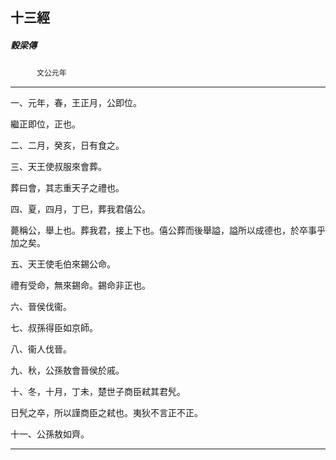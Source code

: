 

## 十三經

##### 穀梁傳
　　　`文公元年`

* * *

一、元年，春，王正月，公即位。

繼正即位，正也。

二、二月，癸亥，日有食之。

三、天王使叔服來會葬。

葬曰會，其志重天子之禮也。

四、夏，四月，丁巳，葬我君僖公。

薨稱公，舉上也。葬我君，接上下也。僖公葬而後舉謚，謚所以成德也，於卒事乎加之矣。

五、天王使毛伯來錫公命。

禮有受命，無來錫命。錫命非正也。

六、晉侯伐衞。

七、叔孫得臣如京師。

八、衞人伐晉。

九、秋，公孫敖會晉侯於戚。

十、冬，十月，丁未，楚世子商臣弒其君髠。

日髠之卒，所以謹商臣之弒也。夷狄不言正不正。

十一、公孫敖如齊。

* * *

